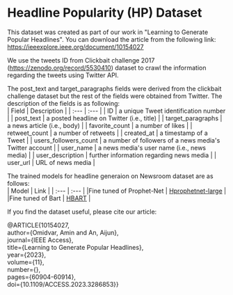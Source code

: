 # Headline Popularity (HP) Dataset
This dataset was created as part of our work in "Learning to Generate Popular Headlines". You can download the article from the following link:
https://ieeexplore.ieee.org/document/10154027

We use the tweets ID from Clickbait challenge 2017 (https://zenodo.org/record/5530410) dataset to crawl the information regarding the tweets using Twitter API. 

The post_text and target_paragraphs fields were derived from the clickbait challenge dataset but the rest of the fields were obtained from Twitter. 
The description of the fields is as following:<br />
| Field | Description |
| :---         | :---      |
| ID | a unique Tweet identification number     |
| post_text | a posted headline on Twitter (i.e., title)     | 
| target_paragraphs   |  a news article (i.e., body)     |
| favorite_count     | a number of likes       | 
| retweet_count     | a number of retweets       | 
| created_at     | a timestamp of a Tweet       | 
| users_followers_count     | a number of followers of a news media's Twitter account      | 
| user_name     | a news media's user name (i.e., news media)      | 
| user_description     | further information regarding news media       | 
| user_url     | URL of news media      | 

The trained models for headline generaion on Newsroom dataset are as follows:<br />
| Model | Link |
| :---         | :---      |
|Fine tuned of Prophet-Net | [Hprophetnet-large](https://huggingface.co/omidvaramin/Hprophetnet-large)  |
|Fine tuned of Bart | [HBART](https://huggingface.co/omidvaramin/HBART)  |

If you find the dataset useful, please cite our article:

@ARTICLE{10154027,<br />
author={Omidvar, Amin and An, Aijun},<br />
journal={IEEE Access}, <br />
title={Learning to Generate Popular Headlines}, <br />
year={2023},<br />
volume={11},<br />
number={},<br />
pages={60904-60914},<br />
doi={10.1109/ACCESS.2023.3286853}}




